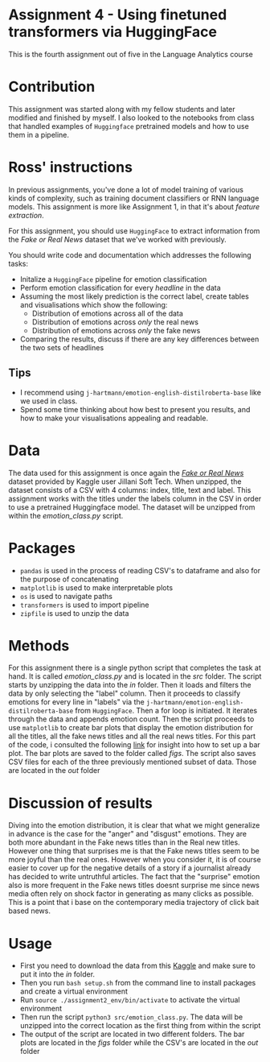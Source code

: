 # Assignment 4 - Using finetuned transformers via HuggingFace
This is the fourth assignment out of five in the Language Analytics course

# Contribution
This assignment was started along with my fellow students and later modified and finished by myself. I also looked to the notebooks from class that handled examples of ```Huggingface``` pretrained models and how to use them in a pipeline. 

# Ross' instructions
In previous assignments, you've done a lot of model training of various kinds of complexity, such as training document classifiers or RNN language models. This assignment is more like Assignment 1, in that it's about *feature extraction*.

For this assignment, you should use ```HuggingFace``` to extract information from the *Fake or Real News* dataset that we've worked with previously.

You should write code and documentation which addresses the following tasks:

- Initalize a ```HuggingFace``` pipeline for emotion classification
- Perform emotion classification for every *headline* in the data
- Assuming the most likely prediction is the correct label, create tables and visualisations which show the following:
  - Distribution of emotions across all of the data
  - Distribution of emotions across *only* the real news
  - Distribution of emotions across *only* the fake news
- Comparing the results, discuss if there are any key differences between the two sets of headlines

## Tips
- I recommend using ```j-hartmann/emotion-english-distilroberta-base``` like we used in class.
- Spend some time thinking about how best to present you results, and how to make your visualisations appealing and readable.

# Data
The data used for this assignment is once again the [_Fake or Real News_](https://www.kaggle.com/datasets/jillanisofttech/fake-or-real-news) dataset provided by Kaggle user Jillani Soft Tech. When unzipped, the dataset consists of a CSV with 4 columns: index, title, text and label. This assignment works with the titles under the labels column in the CSV in order to use a pretrained Huggingface model. The dataset will be unzipped from within the _emotion_class.py_ script.

# Packages
* ```pandas``` is used in the process of reading CSV's to dataframe and also for the purpose of concatenating 
* ```matplotlib``` is used to make interpretable plots
* ```os``` is used to navigate paths
* ```transformers``` is used to import pipeline
* ```zipfile``` is used to unzip the data 

# Methods
For this assignment there is a single python script that completes the task at hand. It is called _emotion_class.py_ and is located in the _src_ folder. The script starts by unzipping the data into the _in_ folder. Then it loads and filters the data by only selecting the "label" column. Then it proceeds to classify emotions for every line in "labels" via the ```j-hartmann/emotion-english-distilroberta-base``` from ```HuggingFace```. Then a for loop is initiated. It iterates through the data and appends emotion count. Then the script proceeds to use ```matplotlib``` to create bar plots that display the emotion distribution for all the titles, all the fake news titles and all the real news titles. For this part of the code, i consulted the following [link](https://pythonbasics.org/matplotlib-bar-chart/) for insight into how to set up a bar plot. The bar plots are saved to the folder called _figs_. The script also saves CSV files for each of the three previously mentioned subset of data. Those are located in the _out_ folder

# Discussion of results 
Diving into the emotion distribution, it is clear that what we might generalize in advance is the case for the "anger" and "disgust" emotions. They are both more abundant in the Fake news titles than in the Real new titles. However one thing that surprises me is that the Fake news titles seem to be more joyful than the real ones. However when you consider it, it is of course easier to cover up for the negative details of a story if a journalist already has decided to write untruthful articles. The fact that the "surprise" emotion also is more frequent in the Fake news titles doesnt surprise me since news media often rely on shock factor in generating as many clicks as possible. This is a point that i base on the contemporary media trajectory of click bait based news.

# Usage
* First you need to download the data from this [Kaggle](https://www.kaggle.com/datasets/jillanisofttech/fake-or-real-news) and make sure to put it into the _in_ folder.
* Then you run ```bash setup.sh``` from the command line to install packages and create a virtual environment
* Run ```source ./assignment2_env/bin/activate``` to activate the virtual environment
* Then run the script ```python3 src/emotion_class.py```. The data will be unzipped into the correct location as the first thing from within the script
* The output of the script are located in two different folders. The bar plots are located in the _figs_ folder while the CSV's are located in the _out_ folder
